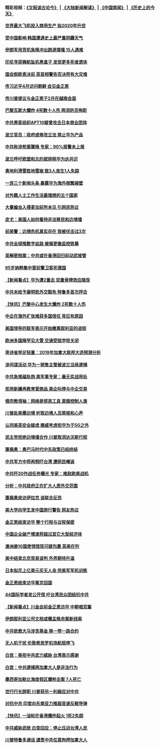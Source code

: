 #### 精彩视频：[《文昭谈古论今》](https://github.com/gfw-breaker/wenzhao/blob/master/README.md?t=01141831) | [《大陆新闻解读》](https://github.com/gfw-breaker/ntdtv-comedy/blob/master/README.md?t=01141831) | [《中国禁闻》](https://github.com/gfw-breaker/ntdtv-news/blob/master/README.md?t=01141831) | [《历史上的今天》](https://github.com/gfw-breaker/today-in-history/blob/master/README.md?t=01141831) 

#### [世界最大飞机投入商用生产 拟2020年升空](../pages/nsc418/n10975188.md?t=01141831) 

#### [受中国影响 韩国遭遇史上最严重阴霾天气](../pages/nsc418/n10974564.md?t=01141831) 

#### [伊朗军用货机急降冲出跑道撞墙 15人遇难](../pages/nsc418/n10974806.md?t=01141831) 

#### [印尼寻获狮航坠机黑盒子 发现更多死者遗体](../pages/nsc418/n10974514.md?t=01141831) 

#### [国会脱欧表决前 英首相警告否决将有大灾难](../pages/nsc418/n10974483.md?t=01141831) 

#### [传习近平4月访问朝鲜 会见金正恩](../pages/nsc418/n10974482.md?t=01141831) 

#### [传川普提议与金正恩于2月在越南会面](../pages/nsc418/n10974214.md?t=01141831) 

#### [巴黎瓦斯大爆炸 4死数十人伤 两消防员殉职](../pages/nsc418/n10973956.md?t=01141831) 

#### [中共黑客组织APT10疑曾攻击日本商业团体](../pages/nsc418/n10973309.md?t=01141831) 

#### [波兰官员：政府或修改立法 禁止华为产品](../pages/nsc418/n10973119.md?t=01141831) 

#### [中共称涉枪案骤降 专家：90%报警未上报](../pages/nsc418/n10972910.md?t=01141831) 

#### [波兰呼吁欧盟和北约就排除华为达共识](../pages/nsc418/n10972945.md?t=01141831) 

#### [奥地利滑雪胜地雪崩 致3人丧生1人失踪](../pages/nsc418/n10972686.md?t=01141831) 

#### [一连三个新闻头条 暴露华为海外频繁碰壁](../pages/nsc418/n10971567.md?t=01141831) 

#### [对外籍人士工作生活最理想的五个国家](../pages/nsc418/n10967253.md?t=01141831) 

#### [大量蝗虫入侵麦加前所未见 引网民热议](../pages/nsc418/n10971942.md?t=01141831) 

#### [皮尤：美国人如何看待非法移民和边境墙](../pages/nsc418/n10971472.md?t=01141831) 

#### [前美警：边境危机真实存在 我被伏击过3次](../pages/nsc418/n10971325.md?t=01141831) 

#### [中共全球推数字丝路 被揭更像监控铁幕](../pages/nsc418/n10971263.md?t=01141831) 

#### [英解密档案：中共或在香港回归前动武接管](../pages/nsc418/n10971281.md?t=01141831) 

#### [95岁纳粹集中营前警卫客死德国](../pages/nsc418/n10971172.md?t=01141831) 

#### [【新闻看点】华为遭2重击 双重骨牌效应隐现](../pages/nsc418/n10971234.md?t=01141831) 

#### [中共未给予康明凯外交豁免 特鲁多首次抨击](../pages/nsc418/n10970976.md?t=01141831) 

#### [【快讯】巴黎中心发生大爆炸 2死数十人伤](../pages/nsc418/n10970675.md?t=01141831) 

#### [中企在海外扩张难获多国信任 背后有原因](../pages/nsc418/n10969228.md?t=01141831) 

#### [美国领导的联军表示开始撤离叙利亚的进程](../pages/nsc418/n10969434.md?t=01141831) 

#### [欧洲多国降罕见大雪  交通受阻学校关闭](../pages/nsc418/n10969390.md?t=01141831) 

#### [卑诗省举足轻重：2019年加拿大联邦大选预测分析](../pages/nsc418/n10969417.md?t=01141831) 

#### [涉间谍活动 华为一销售主管被波兰当局逮捕](../pages/nsc418/n10968651.md?t=01141831) 

#### [中共急推磁轨炮 美军事专家：毫无实战用处](../pages/nsc418/n10968326.md?t=01141831) 

#### [拒用新疆再教育营商品 美企叫停与中企交易](../pages/nsc418/n10967266.md?t=01141831) 

#### [俄宗教领袖：网络是邪恶工具 意图控制人类](../pages/nsc418/n10967762.md?t=01141831) 

#### [川普赴美墨边境 听取边境人员简报和心声](../pages/nsc418/n10966781.md?t=01141831) 

#### [认同美英安全疑虑 挪威考虑拒华为于5G之外](../pages/nsc418/n10966374.md?t=01141831) 

#### [民主党拒绝边境墙合作 川普取消达沃斯行程](../pages/nsc418/n10966613.md?t=01141831) 

#### [蓬佩奥：奥巴马时代中东政策已经终结](../pages/nsc418/n10966603.md?t=01141831) 

#### [中共军方中将再恫吓台湾 遭网民嘲讽](../pages/nsc418/n10965590.md?t=01141831) 

#### [中共歼20作战任务曝光 专家：难敌欧美战机](../pages/nsc418/n10965390.md?t=01141831) 

#### [分析：中共政府正在扩大人质外交范围](../pages/nsc418/n10964360.md?t=01141831) 

#### [蓬佩奥突访伊拉克 谈联合反恐](../pages/nsc418/n10964356.md?t=01141831) 

#### [美大学向学生发中国旅行警告 网友热议](../pages/nsc418/n10964289.md?t=01141831) 

#### [金正恩结束访华 整个行程与议程保密](../pages/nsc418/n10964023.md?t=01141831) 

#### [中国企业破产增速将超过其它大型经济体](../pages/nsc418/n10964069.md?t=01141831) 

#### [澳洲逾10国使领馆现可疑包裹 英美在列](../pages/nsc418/n10963456.md?t=01141831) 

#### [美中结束北京贸易谈判 外界期待升温](../pages/nsc418/n10962435.md?t=01141831) 

#### [日本拟花上亿美元买无人岛 供美军军机训练](../pages/nsc418/n10963404.md?t=01141831) 

#### [金正恩结束访华离京回国](../pages/nsc418/n10963076.md?t=01141831) 

#### [44国际学者发公开信 吁台湾民众团结抗中共](../pages/nsc418/n10962186.md?t=01141831) 

#### [【新闻看点】川金会前金正恩访华 中朝唱双簧](../pages/nsc418/n10962061.md?t=01141831) 

#### [伊朗叙利亚公司文档或曝孟晚舟案新线索](../pages/nsc418/n10962067.md?t=01141831) 

#### [中共欲救大马涉贪基金 换一带一路合约](../pages/nsc418/n10962070.md?t=01141831) 

#### [无人机干扰 伦敦希思罗机场航班停飞](../pages/nsc418/n10962109.md?t=01141831) 

#### [白宫：美拒中共武力威胁 台湾表示感谢](../pages/nsc418/n10962051.md?t=01141831) 

#### [白宫：中共逮捕两加拿大人是非法行为](../pages/nsc418/n10962084.md?t=01141831) 

#### [墨西哥加勒比海度假区爆枪击案 7人死亡](../pages/nsc418/n10961738.md?t=01141831) 

#### [世行行长辞职 川普获另一利器应对中共](../pages/nsc418/n10961551.md?t=01141831) 

#### [对抗中共 印度向东南亚力推超音速反舰导弹](../pages/nsc418/n10961169.md?t=01141831) 

#### [【快讯】一油轮在香港爆炸起火 1死2失踪](../pages/nsc418/n10961201.md?t=01141831) 

#### [中共威胁武统 白宫回应：停止压迫台湾人民](../pages/nsc418/n10961171.md?t=01141831) 

#### [川普特鲁多通话 谴责中共任意拘押加拿大人](../pages/nsc418/n10960793.md?t=01141831) 

